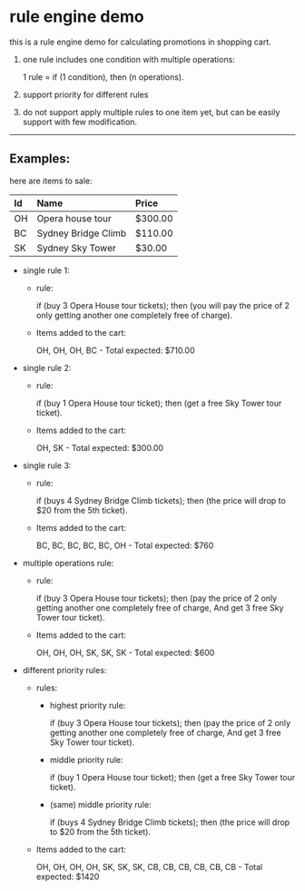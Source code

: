 # rule engine demo

this is a rule engine demo for calculating promotions in shopping cart.

1. one rule includes one condition with multiple operations: 

   1 rule = if (1 condition), then (n operations).

2. support priority for different rules

3. do not support apply multiple rules to one item yet, but can be easily support with few modification.

***



## Examples:

here are items to sale:

| Id | Name | Price |
|:----|:-----------------------|:------|
| OH | Opera house tour | $300.00 |
| BC | Sydney Bridge Climb | $110.00 |
| SK | Sydney Sky Tower | $30.00 |


* single rule 1:
  - rule:
  
	if (buy 3 Opera House tour tickets);
	then (you will pay the price of 2 only getting another one completely free of charge).
  - Items added to the cart:
  
	OH, OH, OH, BC - Total expected: $710.00

* single rule 2:
  - rule:
  
	if (buy 1 Opera House tour ticket);
	then (get a free Sky Tower tour ticket).
  - Items added to the cart:
  
	OH, SK - Total expected: $300.00

* single rule 3:
  - rule:
  
	if (buys 4 Sydney Bridge Climb tickets);
	then (the price will drop to $20 from the 5th ticket).
  - Items added to the cart:
  
	BC, BC, BC, BC, BC, OH - Total expected: $760

* multiple operations rule:
  - rule:
  
	if (buy 3 Opera House tour tickets);
	then (pay the price of 2 only getting another one completely free of charge,
          And get 3 free Sky Tower tour ticket).
  - Items added to the cart:
  
	OH, OH, OH, SK, SK, SK - Total expected:  $600

* different priority rules:
  - rules:
    + highest priority rule:
    
		if (buy 3 Opera House tour tickets);
		then (pay the price of 2 only getting another one completely free of charge,
	          And get 3 free Sky Tower tour ticket).
    + middle priority rule:
    
		if (buy 1 Opera House tour ticket);
		then (get a free Sky Tower tour ticket).
    + (same) middle priority rule:
    
		if (buys 4 Sydney Bridge Climb tickets);
		then (the price will drop to $20 from the 5th ticket).
  - Items added to the cart:
  
	OH, OH, OH, OH, SK, SK, SK, CB, CB, CB, CB, CB, CB - Total expected: $1420
